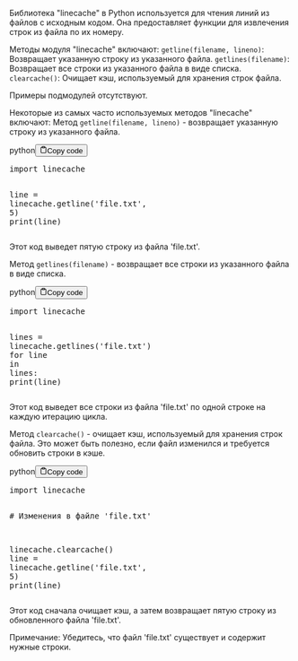 <p>Библиотека "linecache" в Python используется для чтения линий из файлов с исходным кодом.
Она предоставляет функции для извлечения строк из файла по их номеру.</p>
<p>Методы модуля "linecache" включают:
<code>getline(filename, lineno)</code>: Возвращает указанную строку из указанного файла.
<code>getlines(filename)</code>: Возвращает все строки из указанного файла в виде списка.
<code>clearcache()</code>: Очищает кэш, используемый для хранения строк файла.</p>
<p>Примеры подмодулей отсутствуют.</p>
<p>Некоторые из самых часто используемых методов "linecache" включают:
Метод <code>getline(filename, lineno)</code> - возвращает указанную строку из указанного файла.</p>
<div class="code-element"><div class="lang-line"><text>python</text><button class="copy-button" id="code79b" onclick="copyCode(code79, code79b)"><svg stroke="currentColor" fill="none" stroke-width="2" viewBox="0 0 24 24" stroke-linecap="round" stroke-linejoin="round" class="h-4 w-4" height="1em" width="1em" xmlns="http://www.w3.org/2000/svg"><path d="M16 4h2a2 2 0 0 1 2 2v14a2 2 0 0 1-2 2H6a2 2 0 0 1-2-2V6a2 2 0 0 1 2-2h2"></path><rect x="8" y="2" width="8" height="4" rx="1" ry="1"></rect></svg><text>Copy code</text></button></div><div class="code" id="code79"><div class="highlight"><pre><span></span><span class="kn">import</span> <span class="nn">linecache</span>

<span class="n">line</span> <span class="o">=</span> <span class="n">linecache</span><span class="o">.</span><span class="n">getline</span><span class="p">(</span><span class="s1">&#39;file.txt&#39;</span><span class="p">,</span> <span class="mi">5</span><span class="p">)</span>
<span class="nb">print</span><span class="p">(</span><span class="n">line</span><span class="p">)</span>
</pre></div></div></div>

<p>Этот код выведет пятую строку из файла 'file.txt'.</p>
<p>Метод <code>getlines(filename)</code> - возвращает все строки из указанного файла в виде списка.</p>
<div class="code-element"><div class="lang-line"><text>python</text><button class="copy-button" id="code80b" onclick="copyCode(code80, code80b)"><svg stroke="currentColor" fill="none" stroke-width="2" viewBox="0 0 24 24" stroke-linecap="round" stroke-linejoin="round" class="h-4 w-4" height="1em" width="1em" xmlns="http://www.w3.org/2000/svg"><path d="M16 4h2a2 2 0 0 1 2 2v14a2 2 0 0 1-2 2H6a2 2 0 0 1-2-2V6a2 2 0 0 1 2-2h2"></path><rect x="8" y="2" width="8" height="4" rx="1" ry="1"></rect></svg><text>Copy code</text></button></div><div class="code" id="code80"><div class="highlight"><pre><span></span><span class="kn">import</span> <span class="nn">linecache</span>

<span class="n">lines</span> <span class="o">=</span> <span class="n">linecache</span><span class="o">.</span><span class="n">getlines</span><span class="p">(</span><span class="s1">&#39;file.txt&#39;</span><span class="p">)</span>
<span class="k">for</span> <span class="n">line</span> <span class="ow">in</span> <span class="n">lines</span><span class="p">:</span>
    <span class="nb">print</span><span class="p">(</span><span class="n">line</span><span class="p">)</span>
</pre></div></div></div>

<p>Этот код выведет все строки из файла 'file.txt' по одной строке на каждую итерацию цикла.</p>
<p>Метод <code>clearcache()</code> - очищает кэш, используемый для хранения строк файла.
Это может быть полезно, если файл изменился и требуется обновить строки в кэше.</p>
<div class="code-element"><div class="lang-line"><text>python</text><button class="copy-button" id="code81b" onclick="copyCode(code81, code81b)"><svg stroke="currentColor" fill="none" stroke-width="2" viewBox="0 0 24 24" stroke-linecap="round" stroke-linejoin="round" class="h-4 w-4" height="1em" width="1em" xmlns="http://www.w3.org/2000/svg"><path d="M16 4h2a2 2 0 0 1 2 2v14a2 2 0 0 1-2 2H6a2 2 0 0 1-2-2V6a2 2 0 0 1 2-2h2"></path><rect x="8" y="2" width="8" height="4" rx="1" ry="1"></rect></svg><text>Copy code</text></button></div><div class="code" id="code81"><div class="highlight"><pre><span></span><span class="kn">import</span> <span class="nn">linecache</span>

<span class="c1"># Изменения в файле &#39;file.txt&#39;</span>

<span class="n">linecache</span><span class="o">.</span><span class="n">clearcache</span><span class="p">()</span>
<span class="n">line</span> <span class="o">=</span> <span class="n">linecache</span><span class="o">.</span><span class="n">getline</span><span class="p">(</span><span class="s1">&#39;file.txt&#39;</span><span class="p">,</span> <span class="mi">5</span><span class="p">)</span>
<span class="nb">print</span><span class="p">(</span><span class="n">line</span><span class="p">)</span>
</pre></div></div></div>

<p>Этот код сначала очищает кэш, а затем возвращает пятую строку из обновленного файла 'file.txt'.</p>
<p>Примечание: Убедитесь, что файл 'file.txt' существует и содержит нужные строки.</p>